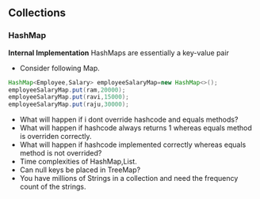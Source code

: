 ## Collections
### HashMap
__Internal Implementation__ HashMaps are essentially a key-value pair

* Consider following Map.
```java 
HashMap<Employee,Salary> employeeSalaryMap=new HashMap<>();
employeeSalaryMap.put(ram,20000);
employeeSalaryMap.put(ravi,15000);
employeeSalaryMap.put(raju,30000);
```
  * What will happen if i dont override hashcode and equals methods?
  * What will happen if hashcode always returns 1 whereas equals method is overriden correctly.
  * What will happen if hashcode implemented correctly whereas equals method is not overrided?
  * Time complexities of HashMap,List.
  * Can null keys be placed in TreeMap?
  * You have millions of Strings in a collection and need the frequency count  of the strings.
  


